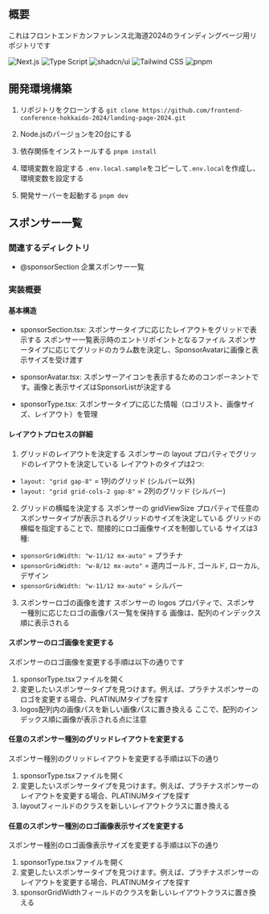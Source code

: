 ## 概要
これはフロントエンドカンファレンス北海道2024のラインディングページ用リポジトリです

![Next.js](https://img.shields.io/badge/-Next.js-000000.svg?logo=next.js&style=plastic)
![Type Script](https://img.shields.io/badge/-Type_Script-000000.svg?logo=typescript&style=plastic)
![shadcn/ui](https://img.shields.io/badge/-shadcn/ui-000000.svg?logo=shadcnui&style=plastic)
![Tailwind CSS](https://img.shields.io/badge/-Tailwind_CSS-000000.svg?logo=tailwindcss&style=plastic)
![pnpm](https://img.shields.io/badge/-pnpm-000000.svg?logo=pnpm&style=plastic)

## 開発環境構築
1. リポジトリをクローンする
`git clone https://github.com/frontend-conference-hokkaido-2024/landing-page-2024.git`

2. Node.jsのバージョンを20台にする

3. 依存関係をインストールする
`pnpm install`

4. 環境変数を設定する
`.env.local.sample`をコピーして`.env.local`を作成し、環境変数を設定する

5. 開発サーバーを起動する
`pnpm dev`


## スポンサー一覧
### 関連するディレクトリ
- @sponsorSection 企業スポンサー一覧

### 実装概要
#### 基本構造
- sponsorSection.tsx: 
スポンサータイプに応じたレイアウトをグリッドで表示する
スポンサー一覧表示時のエントリポイントとなるファイル
スポンサータイプに応じてグリッドのカラム数を決定し、SponsorAvatarに画像と表示サイズを受け渡す

- sponsorAvatar.tsx: 
スポンサーアイコンを表示するためのコンポーネントです。画像と表示サイズはSponsorListが決定する
- sponsorType.tsx: 
スポンサータイプに応じた情報（ロゴリスト、画像サイズ、レイアウト）を管理

#### レイアウトプロセスの詳細
1. グリッドのレイアウトを決定する
スポンサーの layout プロパティでグリッドのレイアウトを決定している
レイアウトのタイプは2つ:
- `layout: "grid gap-8"` = 1列のグリッド (シルバー以外)
- `layout: "grid grid-cols-2 gap-8"` = 2列のグリッド (シルバー)

2. グリッドの横幅を決定する
スポンサーの gridViewSize プロパティで任意のスポンサータイプが表示されるグリッドのサイズを決定している
グリッドの横幅を指定することで、間接的にロゴ画像サイズを制御している
サイズは3種:
- `sponsorGridWidth: "w-11/12 mx-auto"` = プラチナ
- `sponsorGridWidth: "w-8/12 mx-auto"` = 道内ゴールド, ゴールド, ローカル, デザイン
- `sponsorGridWidth: "w-11/12 mx-auto"` = シルバー

3. スポンサーロゴの画像を渡す
スポンサーの logos プロパティで、スポンサー種別に応じたロゴの画像パス一覧を保持する
画像は、配列のインデックス順に表示される


#### スポンサーのロゴ画像を変更する
スポンサーのロゴ画像を変更する手順は以下の通りです
1. sponsorType.tsxファイルを開く
2. 変更したいスポンサータイプを見つけます。例えば、プラチナスポンサーのロゴを変更する場合、PLATINUMタイプを探す
3. logos配列内の画像パスを新しい画像パスに置き換える
ここで、配列のインデックス順に画像が表示される点に注意

#### 任意のスポンサー種別のグリッドレイアウトを変更する
スポンサー種別のグリッドレイアウトを変更する手順は以下の通り
1. sponsorType.tsxファイルを開く
2. 変更したいスポンサータイプを見つけます。例えば、プラチナスポンサーのレイアウトを変更する場合、PLATINUMタイプを探す
3. layoutフィールドのクラスを新しいレイアウトクラスに置き換える

#### 任意のスポンサー種別のロゴ画像表示サイズを変更する
スポンサー種別のロゴ画像表示サイズを変更する手順は以下の通り
1. sponsorType.tsxファイルを開く
2. 変更したいスポンサータイプを見つけます。例えば、プラチナスポンサーのレイアウトを変更する場合、PLATINUMタイプを探す
3. sponsorGridWidthフィールドのクラスを新しいレイアウトクラスに置き換える
